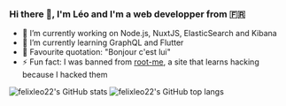 ### Hi there 👋, I'm Léo and I'm a web developper from 🇫🇷

- 🔭 I’m currently working on Node.js, NuxtJS, ElasticSearch and Kibana
- 🌱 I’m currently learning GraphQL and Flutter 
- 💬 Favourite quotation: "Bonjour c'est lui"
- ⚡ Fun fact: I was banned from [root-me](https://www.root-me.org/), a site that learns hacking because I hacked them

![felixleo22's GitHub stats](https://github-readme-stats.vercel.app/api?username=felixleo22&show_icons=true&theme=tokyonight&count_private=true&include_all_commits=2020)
![felixleo22's GitHub top langs](https://github-readme-stats.vercel.app/api/top-langs/?username=felixleo22&layout=compact&theme=tokyonight&count_private=true&include_all_commits=2020)
